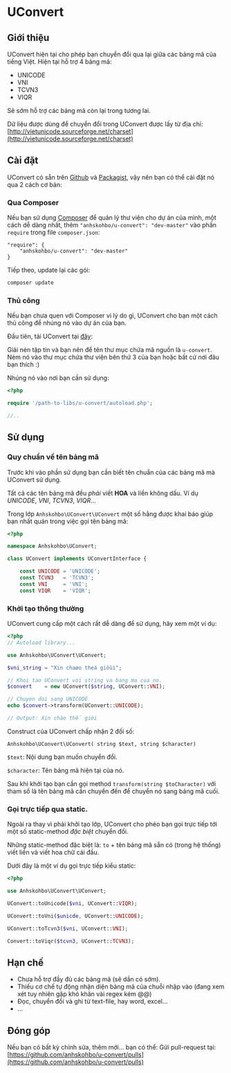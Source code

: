 UConvert
=========


## Giới thiệu

UConvert hiện tại cho phép bạn chuyển đổi qua lại giữa các bảng mã của tiếng Việt. Hiện tại hỗ trợ 4 bảng mã:

- UNICODE
- VNI
- TCVN3
- VIQR

Sẽ sớm hỗ trợ các bảng mã còn lại trong tương lai.

Dữ liệu được dùng để chuyển đổi trong UConvert được lấy từ địa chỉ: [http://vietunicode.sourceforge.net/charset](http://vietunicode.sourceforge.net/charset)

## Cài đặt

UConvert có sẵn trên [Github](https://github.com/anhskohbo) và [Packagist](https://packagist.org/packages/anhskohbo/u-convert), vậy nên bạn có thể cài đặt nó qua 2 cách cơ bản:

### Qua Composer

Nếu bạn sử dụng [Composer](https://getcomposer.org/) để quản lý thư viện cho dự án của mình, một cách dễ dàng nhất, thêm `"anhskohbo/u-convert": "dev-master"` vào phần `require` trong file `composer.json`:

```
"require": {
	"anhskohbo/u-convert": "dev-master"
}
```

Tiếp theo, update lại các gói:

```sh
composer update
```

### Thủ công

Nếu bạn chưa quen với Composer vì lý do gì, UConvert cho bạn một cách thủ công để nhúng nó vào dự án của bạn.

Đầu tiên, tải UConvert tại [đây](https://github.com/anhskohbo/u-convert/archive/master.zip):

Giải nén tập tin và bạn nên để tên thư mục chứa mã nguồn là `u-convert`. Ném nó vào thư mục chứa thư viện bên thứ 3 của bạn hoặc bất cứ nơi đâu bạn thích :)

Nhúng nó vào nơi bạn cần sử dụng:

```php
<?php

require '/path-to-libs/u-convert/autoload.php';

//..
```

## Sử dụng

### Quy chuẩn về tên bảng mã

Trước khi vào phần sử dụng bạn cần biết tên chuẩn của các bảng mã mà UConvert sử dụng.

Tất cả các tên bảng mã đều *phải* viết **HOA** và liền không dấu. Ví dụ *UNICODE*, *VNI*, *TCVN3*, *VIQR*...

Trong lớp `Anhskohbo\UConvert\UConvert` một số hằng được khai báo giúp bạn nhất quán trong việc gọi tên bảng mã:

```php
<?php

namespace Anhskohbo\UConvert;

class UConvert implements UConvertInterface {

	const UNICODE = 'UNICODE';
	const TCVN3   = 'TCVN3';
	const VNI     = 'VNI';
	const VIQR    = 'VIQR';

```

### Khởi tạo thông thường

UConvert cung cấp một cách rất dễ dàng để sử dụng, hãy xem một ví dụ:

```php
<?php
// Autoload library...

use Anhskohbo\UConvert\UConvert;

$vni_string = "Xin chaøo theá giôùi";

// Khoi tao UConvert voi string va bang ma cua no.
$convert    = new UConvert($string, UConvert::VNI);

// Chuyen doi sang UNICODE
echo $convert->transform(UConvert::UNICODE);

// Output: Xin chào thế giới
```

Construct của UConvert chấp nhận 2 đối số:

`Anhskohbo\UConvert\UConvert( string $text, string $character)`

`$text`: Nội dung bạn muốn chuyển đổi.

`$character`: Tên bảng mã hiện tại của nó.

Sau khi khởi tạo bạn cần gọi method `transform(string $toCharacter)` với tham số là tên bảng mã cần chuyển đến để chuyển nó sang bảng mã cuối.

### Gọi trực tiếp qua static.

Ngoài ra thay vì phải khởi tạo lớp, UConvert cho phéo bạn gọi trực tiếp tới một số static-method *đặc biệt* chuyển đổi.

Những static-method đặc biệt là: `to` + tên bảng mã sẵn có (trong hệ thống) viết liền và viết hoa chữ cái đầu.

Dưới đây là một ví dụ gọi trực tiếp kiểu static:

```php
<?php

use Anhskohbo\UConvert\UConvert;

UConvert::toUnicode($vni, UConvert::VIQR);

UConvert::toVni($unicde, UConvert::UNICODE);

UConvert::toTcvn3($vni, UConvert::VNI);

Convert::toViqr($tcvn3, UConvert::TCVN3);
```

## Hạn chế

- Chưa hỗ trợ đầy đủ các bảng mã (sẽ dần có sớm).
- Thiếu cơ chế tự động nhận diện bảng mã của chuỗi nhập vào (đang xem xét tuy nhiên gặp khó khăn vài regex kém @@)
- Đọc, chuyển đổi và ghi từ text-file, hay word, excel...
- ...


## Đóng góp

Nếu bạn có bất kỳ chỉnh sửa, thêm mới... bạn có thể:
Gửi pull-request tại: [https://github.com/anhskohbo/u-convert/pulls](https://github.com/anhskohbo/u-convert/pulls)
